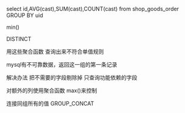 select id,AVG(cast),SUM(cast),COUNT(cast) from shop_goods_order  GROUP BY uid

min()

DISTINCT

用这些聚合函数
查询出来不符合单值规则

mysql有不可靠数据，返回这一组的第一条记录

解决办法
把不需要的字段剔除掉
只查询功能依赖的字段

对额外的列使用聚合函数
max()来控制

连接同组所有的值
GROUP_CONCAT





